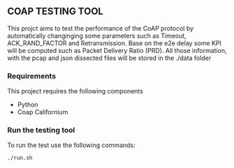 COAP TESTING TOOL
---------------------
This projct aims to test the performance of the CoAP protocol by automatically changinging some parameters such as Timeout, ACK_RAND_FACTOR and Retransmission. Base on the e2e delay some KPI will be computed such as Packet Delivery Ratio (PRD). All those information, with the pcap and json dissected files will be stored in the ./data folder

### Requirements
This project requires the following components

* Python
* Coap Californium




### Run the testing tool
To run the test use the following commands:
```bash
./run.sh
```
